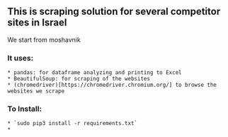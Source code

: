 ## This is scraping solution for several competitor sites in Israel

We start from moshavnik

### It uses:

	* pandas: for dataframe analyzing and printing to Excel
	* BeautifulSoup: for scraping of the websites 
	* (chromedriver)[https://chromedriver.chromium.org/] to browse the websites we scrape

### To Install:
	* `sudo pip3 install -r requirements.txt`
	* 